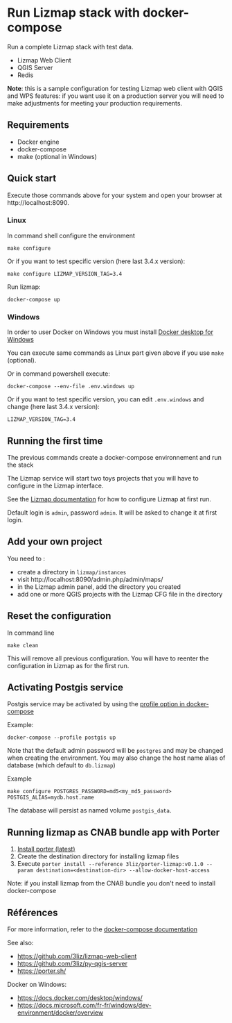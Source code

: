 # Run Lizmap stack with docker-compose

Run a complete Lizmap stack with test data. 

- Lizmap Web Client
- QGIS Server
- Redis

**Note**: this is a sample configuration for testing Lizmap web client with QGIS and WPS features: 
if you want use it on a production server you will need to make adjustments for meeting 
your production requirements. 

## Requirements

- Docker engine
- docker-compose
- make (optional in Windows)

## Quick start

Execute those commands above for your system and open your browser at http://localhost:8090.

### Linux

In command shell configure the environment
```
make configure
```
Or if you want to test specific version (here last 3.4.x version):
```
make configure LIZMAP_VERSION_TAG=3.4
```

Run lizmap:
```
docker-compose up
```

### Windows

In order to user Docker on Windows you must install [Docker desktop for Windows](https://docs.docker.com/desktop/windows/install/)

You can execute same commands as Linux part given above if you use `make` (optional).

Or in command powershell execute:

```
docker-compose --env-file .env.windows up
```
Or if you want to test specific version, you can edit `.env.windows` and change (here last 3.4.x version):

```
LIZMAP_VERSION_TAG=3.4
```

## Running the first time

The previous commands create a docker-compose environnement and run the stack

The Lizmap service will start two toys projects that you will have to configure in the Lizmap
interface.

See the [Lizmap documentation](https://docs.lizmap.com) for how to configure Lizmap at first run.

Default login is `admin`, password `admin`. It will be asked to change it at first login.

## Add your own project

You need to :
* create a directory in `lizmap/instances`
* visit http://localhost:8090/admin.php/admin/maps/
* in the Lizmap admin panel, add the directory you created
* add one or more QGIS projects with the Lizmap CFG file in the directory

## Reset the configuration

In command line

```
make clean 
```

This will remove all previous configuration. You will have to reenter the configuration in Lizmap
as for the first run.

## Activating Postgis service

Postgis service may be activated by using the [profile option in docker-compose](https://docs.docker.com/compose/compose-file/compose-file-v3/#profiles)

Example:

```
docker-compose --profile postgis up
```

Note that the default admin password will be `postgres` and may be changed when creating the environment. You may also
change the host name alias of database (which default to `db.lizmap`)

Example

```
make configure POSTGRES_PASSWORD=md5<my_md5_password> POSTGIS_ALIAS=mydb.host.name
```

The database will persist as named volume `postgis_data`.

## Running lizmap as CNAB bundle app with Porter

1. [Install porter (latest)](https://porter.sh/install/)
2. Create the destination directory for installing lizmap files
2. Execute `porter install --reference 3liz/porter-lizmap:v0.1.0 --param destination=<destination-dir> --allow-docker-host-access` 

Note: if you install lizmap from the CNAB bundle you don't need to install docker-compose

## Références

For more information, refer to the [docker-compose documentation](https://docs.docker.com/compose/)

See also:

- https://github.com/3liz/lizmap-web-client
- https://github.com/3liz/py-qgis-server
- https://porter.sh/

Docker on Windows:

- https://docs.docker.com/desktop/windows/
- https://docs.microsoft.com/fr-fr/windows/dev-environment/docker/overview

